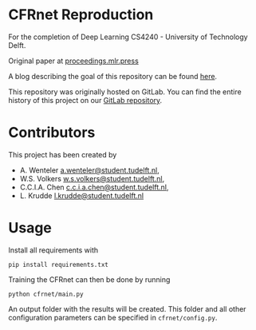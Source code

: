 # CFRnet Reproduction
For the completion of Deep Learning CS4240 - University of Technology Delft.

Original paper at [proceedings.mlr.press](http://proceedings.mlr.press/v70/shalit17a/shalit17a.pdf)

A blog describing the goal of this repository can be found [here](https://medium.com/@ivo.spam/machine-learning-for-causal-inference-reproducing-individual-treatment-effect-predictions-846c76a5edef).

This repository was originally hosted on GitLab. You can find the entire history of this project on our [GitLab repository](https://gitlab.com/LifdAai/cfrnet-reimplementation).

# Contributors
This project has been created by
- A. Wenteler <a.wenteler@student.tudelft.nl>,
- W.S. Volkers <w.s.volkers@student.tudelft.nl>,
- C.C.I.A. Chen <c.c.i.a.chen@student.tudelft.nl>,
- L. Krudde <l.krudde@student.tudelft.nl>

# Usage
Install all requirements with

`pip install requirements.txt`

Training the CFRnet can then be done by running

`python cfrnet/main.py`

An output folder with the results will be created. This folder and all other configuration parameters can be specified in `cfrnet/config.py`. 
